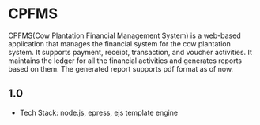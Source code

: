# CPFMS
CPFMS(Cow Plantation Financial Management System) is a web-based application that manages the financial system for the cow plantation system. It supports payment, receipt, transaction, and voucher activities. It maintains the ledger for all the financial activities and generates reports based on them. The generated report supports pdf format as of now.

## 1.0
* Tech Stack: node.js, epress, ejs template engine
